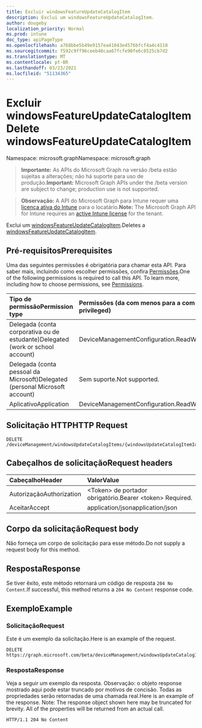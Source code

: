 ```yaml
---
title: Excluir windowsFeatureUpdateCatalogItem
description: Exclui um windowsFeatureUpdateCatalogItem.
author: dougeby
localization_priority: Normal
ms.prod: intune
doc_type: apiPageType
ms.openlocfilehash: a768bbe5b49e9157ea41043e4576bfcf4a4c4118
ms.sourcegitcommit: f592c9ff96ceeb40caa67fcfe90fe6c8525cb7d2
ms.translationtype: MT
ms.contentlocale: pt-BR
ms.lasthandoff: 03/23/2021
ms.locfileid: "51134365"
---
```

# <a name="delete-windowsfeatureupdatecatalogitem"></a><span data-ttu-id="bdc4f-103">Excluir windowsFeatureUpdateCatalogItem</span><span class="sxs-lookup"><span data-stu-id="bdc4f-103">Delete windowsFeatureUpdateCatalogItem</span></span>

<span data-ttu-id="bdc4f-104">Namespace: microsoft.graph</span><span class="sxs-lookup"><span data-stu-id="bdc4f-104">Namespace: microsoft.graph</span></span>

> <span data-ttu-id="bdc4f-105">**Importante:** As APIs do Microsoft Graph na versão /beta estão sujeitas a alterações; não há suporte para uso de produção.</span><span class="sxs-lookup"><span data-stu-id="bdc4f-105">**Important:** Microsoft Graph APIs under the /beta version are subject to change; production use is not supported.</span></span>

> <span data-ttu-id="bdc4f-106">**Observação:** A API do Microsoft Graph para Intune requer uma [licença ativa do Intune](https://go.microsoft.com/fwlink/?linkid=839381) para o locatário.</span><span class="sxs-lookup"><span data-stu-id="bdc4f-106">**Note:** The Microsoft Graph API for Intune requires an [active Intune license](https://go.microsoft.com/fwlink/?linkid=839381) for the tenant.</span></span>

<span data-ttu-id="bdc4f-107">Exclui um [windowsFeatureUpdateCatalogItem](../resources/intune-softwareupdate-windowsfeatureupdatecatalogitem.md).</span><span class="sxs-lookup"><span data-stu-id="bdc4f-107">Deletes a [windowsFeatureUpdateCatalogItem](../resources/intune-softwareupdate-windowsfeatureupdatecatalogitem.md).</span></span>

## <a name="prerequisites"></a><span data-ttu-id="bdc4f-108">Pré-requisitos</span><span class="sxs-lookup"><span data-stu-id="bdc4f-108">Prerequisites</span></span>
<span data-ttu-id="bdc4f-p101">Uma das seguintes permissões é obrigatória para chamar esta API. Para saber mais, incluindo como escolher permissões, confira [Permissões](/graph/permissions-reference).</span><span class="sxs-lookup"><span data-stu-id="bdc4f-p101">One of the following permissions is required to call this API. To learn more, including how to choose permissions, see [Permissions](/graph/permissions-reference).</span></span>

|<span data-ttu-id="bdc4f-111">Tipo de permissão</span><span class="sxs-lookup"><span data-stu-id="bdc4f-111">Permission type</span></span>|<span data-ttu-id="bdc4f-112">Permissões (da com menos para a com mais privilégios)</span><span class="sxs-lookup"><span data-stu-id="bdc4f-112">Permissions (from least to most privileged)</span></span>|
|:---|:---|
|<span data-ttu-id="bdc4f-113">Delegada (conta corporativa ou de estudante)</span><span class="sxs-lookup"><span data-stu-id="bdc4f-113">Delegated (work or school account)</span></span>|<span data-ttu-id="bdc4f-114">DeviceManagementConfiguration.ReadWrite.All</span><span class="sxs-lookup"><span data-stu-id="bdc4f-114">DeviceManagementConfiguration.ReadWrite.All</span></span>|
|<span data-ttu-id="bdc4f-115">Delegada (conta pessoal da Microsoft)</span><span class="sxs-lookup"><span data-stu-id="bdc4f-115">Delegated (personal Microsoft account)</span></span>|<span data-ttu-id="bdc4f-116">Sem suporte.</span><span class="sxs-lookup"><span data-stu-id="bdc4f-116">Not supported.</span></span>|
|<span data-ttu-id="bdc4f-117">Aplicativo</span><span class="sxs-lookup"><span data-stu-id="bdc4f-117">Application</span></span>|<span data-ttu-id="bdc4f-118">DeviceManagementConfiguration.ReadWrite.All</span><span class="sxs-lookup"><span data-stu-id="bdc4f-118">DeviceManagementConfiguration.ReadWrite.All</span></span>|

## <a name="http-request"></a><span data-ttu-id="bdc4f-119">Solicitação HTTP</span><span class="sxs-lookup"><span data-stu-id="bdc4f-119">HTTP Request</span></span>
<!-- {
  "blockType": "ignored"
}
-->
``` http
DELETE /deviceManagement/windowsUpdateCatalogItems/{windowsUpdateCatalogItemId}
```

## <a name="request-headers"></a><span data-ttu-id="bdc4f-120">Cabeçalhos de solicitação</span><span class="sxs-lookup"><span data-stu-id="bdc4f-120">Request headers</span></span>
|<span data-ttu-id="bdc4f-121">Cabeçalho</span><span class="sxs-lookup"><span data-stu-id="bdc4f-121">Header</span></span>|<span data-ttu-id="bdc4f-122">Valor</span><span class="sxs-lookup"><span data-stu-id="bdc4f-122">Value</span></span>|
|:---|:---|
|<span data-ttu-id="bdc4f-123">Autorização</span><span class="sxs-lookup"><span data-stu-id="bdc4f-123">Authorization</span></span>|<span data-ttu-id="bdc4f-124">&lt;Token&gt; de portador obrigatório.</span><span class="sxs-lookup"><span data-stu-id="bdc4f-124">Bearer &lt;token&gt; Required.</span></span>|
|<span data-ttu-id="bdc4f-125">Aceitar</span><span class="sxs-lookup"><span data-stu-id="bdc4f-125">Accept</span></span>|<span data-ttu-id="bdc4f-126">application/json</span><span class="sxs-lookup"><span data-stu-id="bdc4f-126">application/json</span></span>|

## <a name="request-body"></a><span data-ttu-id="bdc4f-127">Corpo da solicitação</span><span class="sxs-lookup"><span data-stu-id="bdc4f-127">Request body</span></span>
<span data-ttu-id="bdc4f-128">Não forneça um corpo de solicitação para esse método.</span><span class="sxs-lookup"><span data-stu-id="bdc4f-128">Do not supply a request body for this method.</span></span>

## <a name="response"></a><span data-ttu-id="bdc4f-129">Resposta</span><span class="sxs-lookup"><span data-stu-id="bdc4f-129">Response</span></span>
<span data-ttu-id="bdc4f-130">Se tiver êxito, este método retornará um código de resposta `204 No Content`.</span><span class="sxs-lookup"><span data-stu-id="bdc4f-130">If successful, this method returns a `204 No Content` response code.</span></span>

## <a name="example"></a><span data-ttu-id="bdc4f-131">Exemplo</span><span class="sxs-lookup"><span data-stu-id="bdc4f-131">Example</span></span>

### <a name="request"></a><span data-ttu-id="bdc4f-132">Solicitação</span><span class="sxs-lookup"><span data-stu-id="bdc4f-132">Request</span></span>
<span data-ttu-id="bdc4f-133">Este é um exemplo da solicitação.</span><span class="sxs-lookup"><span data-stu-id="bdc4f-133">Here is an example of the request.</span></span>
``` http
DELETE https://graph.microsoft.com/beta/deviceManagement/windowsUpdateCatalogItems/{windowsUpdateCatalogItemId}
```

### <a name="response"></a><span data-ttu-id="bdc4f-134">Resposta</span><span class="sxs-lookup"><span data-stu-id="bdc4f-134">Response</span></span>
<span data-ttu-id="bdc4f-p102">Veja a seguir um exemplo da resposta. Observação: o objeto response mostrado aqui pode estar truncado por motivos de concisão. Todas as propriedades serão retornadas de uma chamada real.</span><span class="sxs-lookup"><span data-stu-id="bdc4f-p102">Here is an example of the response. Note: The response object shown here may be truncated for brevity. All of the properties will be returned from an actual call.</span></span>
``` http
HTTP/1.1 204 No Content
```





